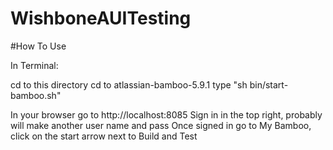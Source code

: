 # WishboneAUITesting

#How To Use

In Terminal:

cd to this directory
cd to atlassian-bamboo-5.9.1
type "sh bin/start-bamboo.sh"

In your browser go to http://localhost:8085
 Sign in in the top right, probably will make another user name and pass
 Once signed in go to My Bamboo, click on the start arrow next to Build and Test
